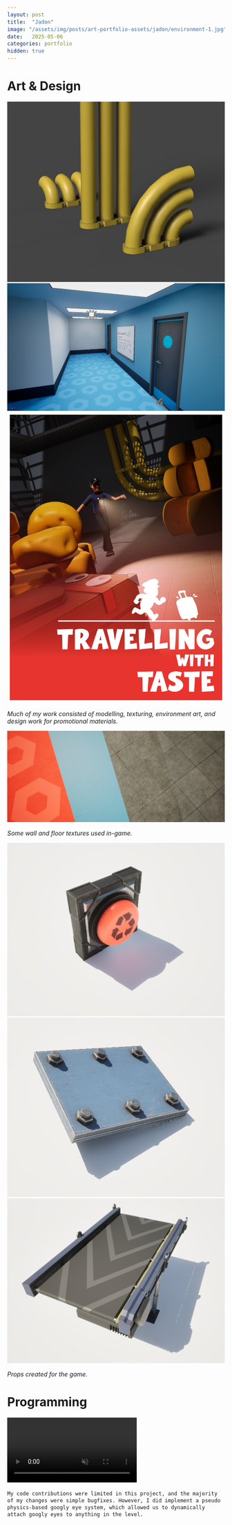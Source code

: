 ```yaml
---
layout: post
title:  "Jadon"
image: "/assets/img/posts/art-portfolio-assets/jadon/environment-1.jpg"
date:   2025-05-06
categories: portfolio
hidden: true
---
```


# Art & Design

<p class="hstack">
<img src="/assets/img/posts/art-portfolio-assets/jadon/props-1.jpg" />
<img src="/assets/img/posts/art-portfolio-assets/jadon/environment-1.jpg" />
<img src="/assets/img/posts/art-portfolio-assets/jadon/poster-design.jpg" />
</p>

*Much of my work consisted of modelling, texturing, environment art, and design work for promotional materials.* 

<img src="/assets/img/posts/2025-04-14-art/tex_jadon.jpg" />

*Some wall and floor textures used in-game.*

<p class="hstack">
<img src="/assets/img/posts/2025-04-14-art/button.png" />
<img src="/assets/img/posts/2025-04-14-art/baseplate.png" />
<img src="/assets/img/posts/2025-04-14-art/conveyor_straight.png" />
</p>

*Props created for the game.*

# Programming
<p class="hstack">
	<video autoplay muted loop class="w2">
		<source src="/assets/img/posts/2025-04-24/GooglyEyesTest1.mp4" />
	</video>

	My code contributions were limited in this project, and the majority of my changes were simple bugfixes. However, I did implement a pseudo physics-based googly eye system, which allowed us to dynamically attach googly eyes to anything in the level.

</p>

